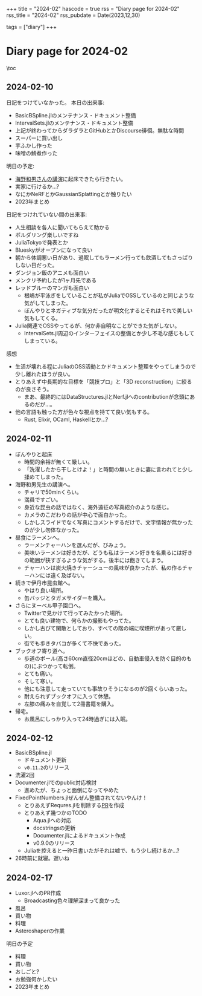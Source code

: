 +++
title = "2024-02"
hascode = true
rss = "Diary page for 2024-02"
rss_title = "2024-02"
rss_pubdate = Date(2023,12,30)

tags = ["diary"]
+++

# Diary page for 2024-02

\toc

## 2024-02-10
日記をつけていなかった。
本日の出来事:

* BasicBSpline.jlのメンテナンス・ドキュメント整備
* IntervalSets.jlのメンテナンス・ドキュメント整備
* 上記が終わってからダラダラとGitHubとかDiscourse徘徊。無駄な時間
* スーパーに買い出し
* 芋ふかし作った
* 味噌の鯖煮作った

明日の予定:

* [海野和男さんの講演](https://www.goo.ne.jp/green/life/unno/diary/202402/1707544591.html)に起床できたら行きたい。
* 実家に行けるか…?
* なにかNeRFとかGaussianSplattingとか触りたい
* 2023年まとめ

日記をつけれていない間の出来事:

* 人生相談を各人に聞いてもらえて助かる
* ボルダリング楽しいですね
* JuliaTokyoで発表とか
* Blueskyがオープンになって良い
* 朝から体調悪い日があり、過眠してもラーメン行っても飲酒してもさっぱりしない日だった。
* ダンジョン飯のアニメも面白い
* メンクリ予約したが1ヶ月先である
* レッドブルーのマンガも面白い
  * 根嶋が平泳ぎをしていることが私がJuliaでOSSしているのと同じような気がしてしまった。
  * ぼんやりとネガティブな気分だったが明文化するとそれはそれで美しい気もしてくる。
* Julia関連でOSSやってるが、何か非自明なことができた気がしない。
  * IntervalSets.jl周辺のインターフェイスの整備とか少し不毛な感じもしてしまっている。

感想

* 生活が壊れる程にJuliaのOSS活動とかドキュメント整理をやってしまうので少し離れたほうが良い。
* とりあえず中長期的な目標を「競技プロ」と「3D reconstruction」に絞るのが良さそう。
  * まあ、最終的にはDataStructures.jlとNerf.jlへのcontributionが念頭にあるのだが…。
* 他の言語も触った方が色々な視点を持てて良い気もする。
  * Rust, Elixir, OCaml, Haskellとか…?

## 2024-02-11

* ぼんやりと起床
  * 時間的余裕が無くて厳しい。
  * 「洗濯したから干しとけよ！」と時間の無いときに妻に言われてと少し揉めてしまった。
* 海野和男先生の講演へ。
  * チャリで50minくらい。
  * 満員ですごい。
  * 身近な昆虫の話ではなく、海外遠征の写真紹介のような感じ。
  * カメラのこだわりの話が中心で面白かった。
  * しかしスライドでなく写真にコメントするだけで、文字情報が無かったのが少し勿体なかった。
* 昼食にラーメンへ。
  * ラーメンチャーハンを選んだが、びみょう。
  * 美味いラーメンは好きだが、どうも私はラーメン好きを名乗るには好きの範囲が狭すぎるような気がする。後半には飽きてしまう。
  * チャーハンは炭火焼きチャーシューの風味が良かったが、私の作るチャーハンには遠く及ばない。
* 続きで伊丹市昆虫館へ。
  * やはり良い場所。
  * 缶バッジとタガメサイダーを購入。
* さらにヌーベル甲子園口へ。
  * Twitterで見かけて行ってみたかった場所。
  * とても良い建物で、何らかの撮影もやってた。
  * しかし古びて閑散としており、すべての階の端に喫煙所があって厳しい。
  * 街でも歩きタバコが多くて不快であった。
* ブックオフ寄り道へ。
  * 歩道のポール(高さ60cm直径20cmほどの、自動車侵入を防ぐ目的のもの)にぶつかって転倒。
  * とても痛い。
  * そして寒い。
  * 他にも注意して走っていても事故りそうになるのが2回くらいあった。
  * 耐えられずブックオフに入って休憩。
  * 左膝の痛みを自覚して2冊書籍を購入。
* 帰宅。
  * お風呂にしっかり入って24時過ぎには入眠。

## 2024-02-12

* BasicBSpline.jl
  * ドキュメント更新
  * `v0.11.2`のリリース
* 洗濯2回
* Documenter.jlでのpublic対応検討
  * 進めたが、ちょっと面倒になってやめた
* FixedPointNumbers.jlぜんぜん整備されてないやんけ！
  * とりあえずRequres.jlを削除する[PR](https://github.com/JuliaMath/FixedPointNumbers.jl/pull/277)を作成
  * とりあえず幾つかのTODO
    * Aqua.jlへの対応
    * docstringsの更新
    * Documenter.jlによるドキュメント作成
    * v0.9.0のリリース
  * Juliaを控えると一昨日書いたがそれは嘘で、もう少し続けるか…?
* 26時前に就寝。遅いね

## 2024-02-17
* Luxor.jlへのPR作成
  * Broadcasting色々理解深まって良かった
* 風呂
* 買い物
* 料理
* Asteroshaperの作業

明日の予定

* 料理
* 買い物
* おしごと?
* お勉強何かしたい
* 2023年まとめ
